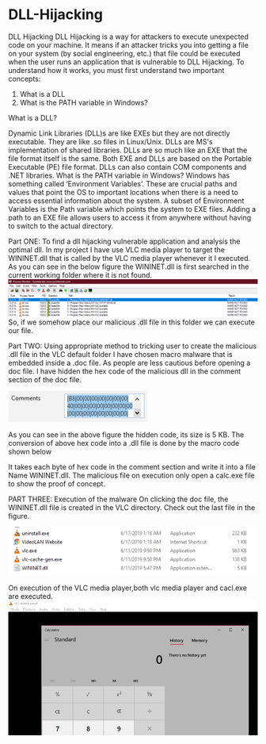 # DLL-Hijacking
DLL Hijacking
DLL Hijacking is a way for attackers to execute unexpected code on your machine. It means if an attacker tricks you into getting a file on your system (by social engineering, etc.)  that file could be executed when the user runs an application that is vulnerable to DLL Hijacking. To understand how it works, you must first understand two important concepts:
1.	What is a DLL
2.	What is the PATH variable in Windows?

What is a DLL?

Dynamic Link Libraries (DLL)s are like EXEs but they are not directly executable. They are like .so files in Linux/Unix. DLLs are MS's implementation of shared libraries. 
DLLs are so much like an EXE that the file format itself is the same. Both EXE and DLLs are based on the Portable Executable (PE) file format. DLLs can also contain COM components and .NET libraries.
What is the PATH variable in Windows?
Windows has something called ‘Environment Variables’. These are crucial paths and values that point the OS to important locations when there is a need to access essential information about the system. A subset of Environment Variables is the Path variable which points the system to EXE files. Adding a path to an EXE file allows users to access it from anywhere without having to switch to the actual directory.

Part ONE: To find a dll hijacking vulnerable application and analysis the optimal dll.
In my project I have use VLC media player to target the WININET.dll that is called by the VLC media player whenever it I executed. As you can see in the below figure the WININET.dll is first searched in the current working folder where it is not found.
![Image of procmon](https://github.com/AmanNegi144/DLL-Hijacking/blob/master/Images/procmon.png)
So, if we somehow place our malicious .dll file in this folder we can execute our file.

Part TWO: Using appropriate method to tricking user to create the malicious .dll file in the VLC default folder
I have chosen macro malware that is embedded inside a .doc file. As people are less cautious before opening a doc file.
I have hidden the hex code of the malicious dll in the comment section of the doc file.


![Image of hidden code](https://github.com/AmanNegi144/DLL-Hijacking/blob/master/Images/Hexcode_in_comments.png)


As you can see in the above figure the hidden code, its size is 5 KB.
The conversion of above hex code into a .dll file is done by the macro code shown below
 
It takes each byte of hex code in the comment section and write it into a file Name WININET.dll.
The malicious file on execution only open a calc.exe file to show the proof of concept.

PART THREE: Execution of the malware
On clicking the doc file, the WININET.dll file is created in the VLC directory. Check out the last file in the  figure.


![Image of dll generation](https://github.com/AmanNegi144/DLL-Hijacking/blob/master/Images/DLL_generation.png)
 
On execution of the VLC media player,both vlc media player and cacl.exe are executed.
![Image of calc execution](https://github.com/AmanNegi144/DLL-Hijacking/blob/master/Images/Execution_of_Calc.png)
